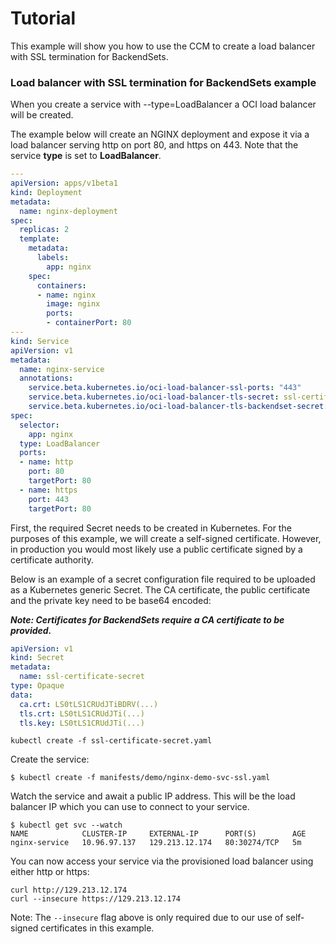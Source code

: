 # Tutorial

This example will show you how to use the CCM to create a load balancer with SSL
termination for BackendSets.

### Load balancer with SSL termination for BackendSets example

When you create a service with --type=LoadBalancer a OCI load balancer will be
created.

The example below will create an NGINX deployment and expose it via a load
balancer serving http on port 80, and https on 443. Note that the service
**type** is set to **LoadBalancer**.

```yaml
---
apiVersion: apps/v1beta1
kind: Deployment
metadata:
  name: nginx-deployment
spec:
  replicas: 2
  template:
    metadata:
      labels:
        app: nginx
    spec:
      containers:
      - name: nginx
        image: nginx
        ports:
        - containerPort: 80
---
kind: Service
apiVersion: v1
metadata:
  name: nginx-service
  annotations:
    service.beta.kubernetes.io/oci-load-balancer-ssl-ports: "443"
    service.beta.kubernetes.io/oci-load-balancer-tls-secret: ssl-certificate-secret
    service.beta.kubernetes.io/oci-load-balancer-tls-backendset-secret: ssl-certificate-secret
spec:
  selector:
    app: nginx
  type: LoadBalancer
  ports:
  - name: http
    port: 80
    targetPort: 80
  - name: https
    port: 443
    targetPort: 80
```

First, the required Secret needs to be created in Kubernetes. For the purposes
of this example, we will create a self-signed certificate. However, in
production you would most likely use a public certificate signed by a
certificate authority.

Below is an example of a secret configuration file required to be uploaded as a Kubernetes
generic Secret. The CA certificate, the public certificate and the private key need to be base64 encoded:

***Note: Certificates for BackendSets require a CA certificate to be provided.***

```yaml
apiVersion: v1
kind: Secret
metadata:
  name: ssl-certificate-secret
type: Opaque
data:
  ca.crt: LS0tLS1CRUdJTiBDRV(...)
  tls.crt: LS0tLS1CRUdJTi(...)
  tls.key: LS0tLS1CRUdJTi(...)
```

```
kubectl create -f ssl-certificate-secret.yaml
```

Create the service:

```
$ kubectl create -f manifests/demo/nginx-demo-svc-ssl.yaml
```

Watch the service and await a public IP address. This will be the load balancer
IP which you can use to connect to your service.

```
$ kubectl get svc --watch
NAME            CLUSTER-IP     EXTERNAL-IP      PORT(S)        AGE
nginx-service   10.96.97.137   129.213.12.174   80:30274/TCP   5m
```

You can now access your service via the provisioned load balancer using either
http or https:

```
curl http://129.213.12.174
curl --insecure https://129.213.12.174
```

Note: The `--insecure` flag above is only required due to our use of self-signed
certificates in this example.
